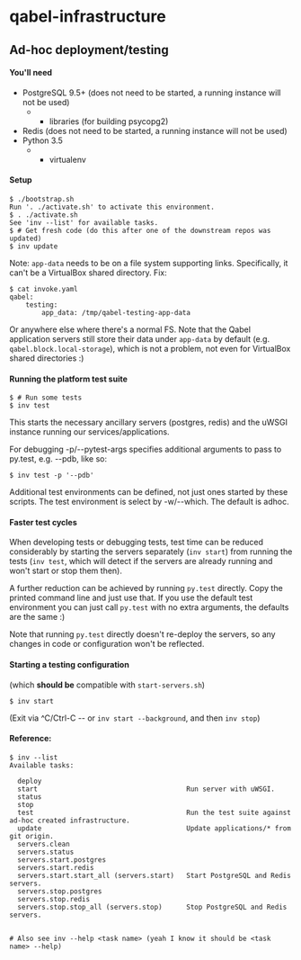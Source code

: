 # qabel-infrastructure

## Ad-hoc deployment/testing

#### You'll need

* PostgreSQL 9.5+ (does not need to be started, a running instance will not be used)
  * + libraries (for building psycopg2)
* Redis (does not need to be started, a running instance will not be used)
* Python 3.5
  * + virtualenv

#### Setup

    $ ./bootstrap.sh
    Run '. ./activate.sh' to activate this environment.
    $ . ./activate.sh
    See 'inv --list' for available tasks.
    $ # Get fresh code (do this after one of the downstream repos was updated)
    $ inv update

Note: `app-data` needs to be on a file system supporting links. Specifically, it
can't be a VirtualBox shared directory. Fix:


    $ cat invoke.yaml
    qabel:
        testing:
            app_data: /tmp/qabel-testing-app-data

Or anywhere else where there's a normal FS. Note that the Qabel application servers
still store their data under `app-data` by default (e.g. `qabel.block.local-storage`),
which is not a problem, not even for VirtualBox shared directories :)

#### Running the platform test suite

    $ # Run some tests
    $ inv test

This starts the necessary ancillary servers (postgres, redis) and the uWSGI instance
running our services/applications.

For debugging -p/--pytest-args specifies additional arguments to pass to py.test,
e.g. --pdb, like so:

    $ inv test -p '--pdb'

Additional test environments can be defined, not just ones started by these scripts.
The test environment is select by -w/--which. The default is adhoc.

#### Faster test cycles

When developing tests or debugging tests, test time can be reduced considerably
by starting the servers separately (`inv start`) from running the tests (`inv test`,
which will detect if the servers are already running and won't start or stop them then).

A further reduction can be achieved by running `py.test` directly. Copy the printed command
line and just use that. If you use the default test environment you can just call `py.test`
with no extra arguments, the defaults are the same :)

Note that running `py.test` directly doesn't re-deploy the servers, so any changes in
code or configuration won't be reflected.

#### Starting a testing configuration

(which **should be** compatible with `start-servers.sh`)

    $ inv start

(Exit via ^C/Ctrl-C -- or `inv start --background`, and then `inv stop`)

#### Reference:

    $ inv --list
    Available tasks:

      deploy
      start                                     Run server with uWSGI.
      status
      stop
      test                                      Run the test suite against ad-hoc created infrastructure.
      update                                    Update applications/* from git origin.
      servers.clean
      servers.status
      servers.start.postgres
      servers.start.redis
      servers.start.start_all (servers.start)   Start PostgreSQL and Redis servers.
      servers.stop.postgres
      servers.stop.redis
      servers.stop.stop_all (servers.stop)      Stop PostgreSQL and Redis servers.


    # Also see inv --help <task name> (yeah I know it should be <task name> --help)

